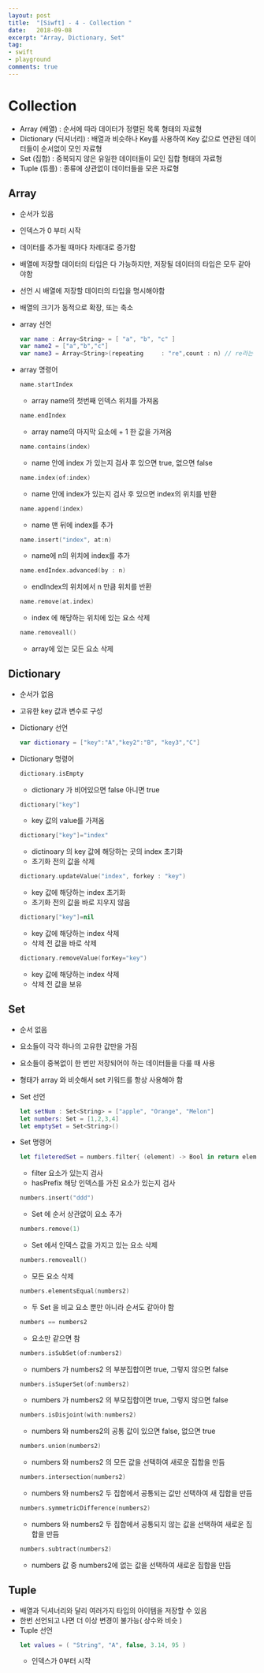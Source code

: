 ```yaml
---
layout: post
title:  "[Siwft] - 4 - Collection "
date:   2018-09-08
excerpt: "Array, Dictionary, Set"
tag:
- swift
- playground
comments: true
---
```


# Collection
- Array (배열) : 순서에 따라 데이터가 정렬된 목록 형태의 자료형
- Dictionary (딕셔너리) : 배열과 비슷하나 Key를 사용하여 Key 값으로 연관된 데이터들이 순서없이 모인 자료형
- Set (집합) : 중복되지 않은 유일한 데이터들이 모인 집합 형태의 자료형
- Tuple (튜플) : 종류에 상관없이 데이터들을 모은 자료형

## Array
- 순서가 있음
- 인덱스가 0 부터 시작
- 데이터를 추가될 때마다 차례대로 증가함
- 배열에 저장할 데이터의 타입은 다 가능하지만, 저장될 데이터의 타입은 모두 같아야함
- 선언 시 배열에 저장할 데이터의 타입을 명시해야함
- 배열의 크기가 동적으로 확장, 또는 축소

- array 선언
	```swift
	var name : Array<String> = [ "a", "b", "c" ]
	var name2 = ["a","b","c"]
	var name3 = Array<String>(repeating 	: "re",count : n) // re라는 문자열을 n번만큼 array를 만듬
	```
- array 명령어
	
	```swift
	name.startIndex
	```
	- array name의 첫번째 인덱스 위치를 가져옴

	```swift
	name.endIndex
	```
	- array name의 마지막 요소에 + 1 한 값을 가져옴

	```swift
	name.contains(index)
	```
	- name 안에 index 가 있는지 검사 후 있으면 true, 없으면 false

	```swift
	name.index(of:index)
	``` 
	- name 안에 index가 있는지 검사 후 있으면 index의 위치를 반환

	```swift
	name.append(index)
	``` 
	- name 맨 뒤에 index를 추가

	```swift
	name.insert("index", at:n)
	```
	- name에 n의 위치에 index를 추가

	```swift
	name.endIndex.advanced(by : n)
	```
	- endIndex의 위치에서 n 만큼 위치를 반환

	```swift
	name.remove(at.index)
	```
	- index 에 해당하는 위치에 있는 요소 삭제

	```swift
	name.removeall()
	```
	- array에 있는 모든 요소 삭제


## Dictionary
- 순서가 없음
- 고유한 key 값과 변수로 구성
- Dictionary 선언
	```swift
	var dictionary = ["key":"A","key2":"B", "key3","C"]
	```

- Dictionary 명령어

	```swift
	dictionary.isEmpty
	```
	- dictionary 가 비어있으면 false 아니면 true

	```swift
	dictionary["key"]
	```
	- key 값의 value를 가져옴

	```swift
	dictionary["key"]="index"
	```		 
	- dictinoary 의 key 값에 해당하는 곳의 index 초기화
	- 초기화 전의 값을 삭제

	```swift
	dictionary.updateValue("index", forkey : "key")
	```
	- key 값에 해당하는 index 초기화
	- 초기화 전의 값을 바로 지우지 않음

	```swift
	dictionary["key"]=nil
	```
	- key 값에 해당하는 index 삭제
	- 삭제 전 값을 바로 삭제

	```swift
	dictionary.removeValue(forKey="key")
	```
	- key 값에 해당하는 index 삭제
	- 삭제 전 값을 보유



## Set
- 순서 없음
- 요소들이 각각 하나의 고유한 값만을 가짐
- 요소들이 중복없이 한 번만 저장되어야 하는 데이터들을 다룰 때 사용
- 형태가 array 와 비슷해서 set 키워드를 항상 사용해야 함

- Set 선언

	```swift
	let setNum : Set<String> = ["apple", "Orange", "Melon"]
	let numbers: Set = [1,2,3,4]
	let emptySet = Set<String>()
	```

- Set 명령어

	```swift
	let fileteredSet = numbers.filter{ (element) -> Bool in return element.hasPrefix("i")}
	```
	- filter 요소가 있는지 검사
	- hasPrefix 해당 인덱스를 가진 요소가 있는지 검사

	```swift
	numbers.insert("ddd")
	```
	- Set 에 순서 상관없이 요소 추가

	```swift
	numbers.remove(1)
	```
	- Set 에서 인덱스 값을 가지고 있는 요소 삭제

	```swift
	numbers.removeall()
	```
	- 모든 요소 삭제

	```swift
	numbers.elementsEqual(numbers2)
	```
	- 두 Set 을 비교 요소 뿐만 아니라 순서도 같아야 함

	```swift
	numbers == numbers2
	```
	- 요소만 같으면 참

	```swift
	numbers.isSubSet(of:numbers2)
	```
	- numbers 가 numbers2 의 부분집합이면 true, 그렇지 않으면 false

	```swift
	numbers.isSuperSet(of:numbers2)
	```
	- numbers 가 numbers2 의 부모집합이면 true, 그렇지 않으면 false

	```swift
	numbers.isDisjoint(with:numbers2)
	```
	- numbers 와 numbers2의 공통 값이 있으면 false, 없으면 true
	

	```swift
	numbers.union(numbers2)
	```
	- numbers 와 numbers2 의 모든 값을 선택하여 새로운 집합을 만듬
	
	```swift
	numbers.intersection(numbers2)
	```
	- numbers 와 numbers2 두 집합에서 공통되는 값만 선택하여 새 집합을 만듬
	
	```swift
	numbers.symmetricDifference(numbers2)
	```
	- numbers 와 numbers2 두 집합에서 공통되지 않는 값을 선택하여 새로운 집합을 만듬
	
	```swift
	numbers.subtract(numbers2)
	```
	- numbers 값 중 numbers2에 없는 값을 선택하여 새로운 집합을 만듬

## Tuple
- 배열과 딕셔너리와 달리 여러가지 타입의 아이템을 저장할 수 있음
- 한번 선언되고 나면 더 이상 변경이 불가능( 상수와 비슷 )
- Tuple 선언
	```swift
	let values = ( "String", "A", false, 3.14, 95 )
	```
	- 인덱스가 0부터 시작
